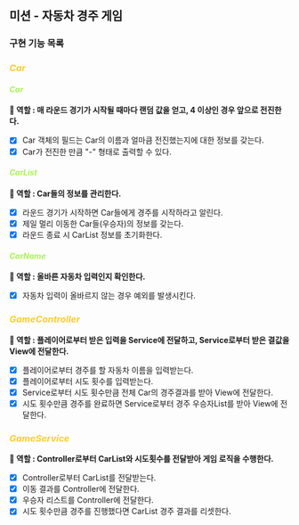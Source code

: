 ## 미션 - 자동차 경주 게임

### 구현 기능 목록

### *<span style = 'color : #FFCD28'>Car</span>*<br/>

#### *<span style = 'color : #A8F552'>Car</span>*<br/>
**🔆 역할 : 매 라운드 경기가 시작될 때마다 랜덤 값을 얻고, 4 이상인 경우 앞으로 전진한다.**<br/>

- [X] Car 객체의 필드는 Car의 이름과 얼마큼 전진했는지에 대한 정보를 갖는다.<br/>
- [X] Car가 전진한 만큼 "-" 형태로 출력할 수 있다.<br/>

#### *<span style = 'color : #A8F552'>CarList</span>*<br/>
**🔆 역할 : Car들의 정보를 관리한다.**<br/>

- [X] 라운드 경기가 시작하면 Car들에게 경주를 시작하라고 알린다.<br/>
- [X] 제일 멀리 이동한 Car들(우승자)의 정보를 갖는다.<br/>
- [X] 라운드 종료 시 CarList 정보를 초기화한다.<br/>

#### *<span style = 'color : #A8F552'>CarName</span>*<br/>
**🔆 역할 : 올바른 자동차 입력인지 확인한다.**<br/>

- [X] 자동차 입력이 올바르지 않는 경우 예외를 발생시킨다.<br/>

### *<span style = 'color : #FFCD28'>GameController</span>*<br/>
**🔆 역할 : 플레이어로부터 받은 입력을 Service에 전달하고, Service로부터 받은 결값을 View에 전달한다.**<br/>

- [X] 플레이어로부터 경주를 할 자동차 이름을 입력받는다.<br/>
- [X] 플레이어로부터 시도 횟수를 입력받는다.<br/>
- [X] Service로부터 시도 횟수만큼 전체 Car의 경주결과를 받아 View에 전달한다.<br/>
- [X] 시도 횟수만큼 경주를 완료하면 Service로부터 경주 우승자List를 받아 View에 전달한다.<br/>

### *<span style = 'color : #FFCD28'>GameService</span>*<br/>
**🔆 역할 : Controller로부터 CarList와 시도횟수를 전달받아 게임 로직을 수행한다.**<br/>

- [X] Controller로부터 CarList를 전달받는다.<br/>
- [X] 이동 결과를 Controller에 전달한다.<br/>
- [X] 우승자 리스트를 Controller에 전달한다.<br/>
- [X] 시도 횟수만큼 경주를 진행했다면 CarList 경주 결과를 리셋한다.<br/>
